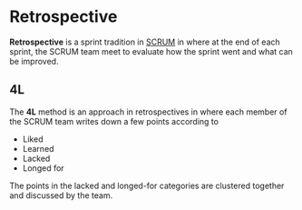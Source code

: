 # Retrospective

**Retrospective** is a sprint tradition in [SCRUM](./README.md) in where at the
end of each sprint, the SCRUM team meet to evaluate how the sprint went and what
can be improved.

## 4L

The **4L** method is an approach in retrospectives in where each member of the
SCRUM team writes down a few points according to

- Liked
- Learned
- Lacked
- Longed for

The points in the lacked and longed-for categories are clustered together and
discussed by the team.
